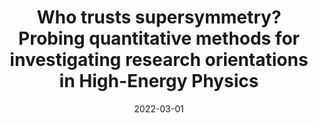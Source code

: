 ---
title: "Who trusts supersymmetry? Probing quantitative methods for investigating research orientations in High-Energy Physics"
collection: talks
paperurl: 'https://www.lhc-epistemologie.uni-wuppertal.de/events/events/spring-school-2022-1'
link: https://www.lhc-epistemologie.uni-wuppertal.de/events/events/spring-school-2022-1
date: 2022-03-01
venue: '4th International Spring School of the Epistemology of the Large Hadron Collider: The History, Philosophy and Sociology of Large Scale Experiments, Wuppertal, Germany'
authors: <b>Gautheron L.</b>
citation: ' Lucas Gautheron, &quot;Who trusts supersymmetry? Probing quantitative methods for investigating research orientations in High-Energy Physics.&quot; 4th International Spring School of the Epistemology of the Large Hadron Collider: The History, Philosophy and Sociology of Large Scale Experiments, Wuppertal, Germany, 2022.'
---